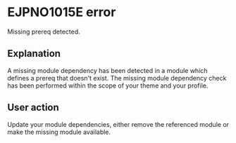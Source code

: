 # EJPNO1015E error

Missing prereq detected.

## Explanation

A missing module dependency has been detected in a module which defines a prereq that doesn't exist. The missing module dependency check has been performed within the scope of your theme and your profile.

## User action

Update your module dependencies, either remove the referenced module or make the missing module available.


